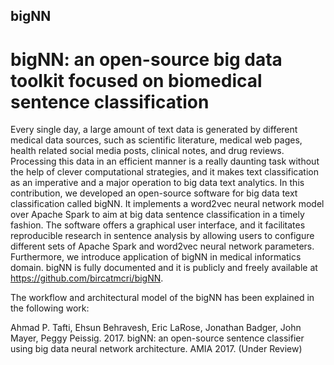 ## bigNN
# bigNN: an open-source big data toolkit focused on biomedical sentence classification

Every single day, a large amount of text data is generated by different medical data sources, such as scientific literature, medical web pages, health related social media posts, clinical notes, and drug reviews. Processing this data in an efficient manner is a really daunting task without the help of clever computational strategies, and it makes text classification as an imperative and a major operation to big data text analytics. In this contribution, we developed an open-source software for big data text classification called bigNN. It implements a word2vec neural network model over Apache Spark to aim at big data sentence classification in a timely fashion. The software offers a graphical user interface, and it facilitates reproducible research in sentence analysis by allowing users to configure different sets of Apache Spark and word2vec neural network parameters. Furthermore, we introduce application of bigNN in medical informatics domain. bigNN is fully documented and it is publicly and freely available at https://github.com/bircatmcri/bigNN.

The workflow and architectural model of the bigNN has been explained in the following work:

Ahmad P. Tafti, Ehsun Behravesh, Eric LaRose, Jonathan Badger, John Mayer, Peggy Peissig. 2017. bigNN: an open-source sentence classifier using big data neural network architecture. AMIA 2017. (Under Review)
